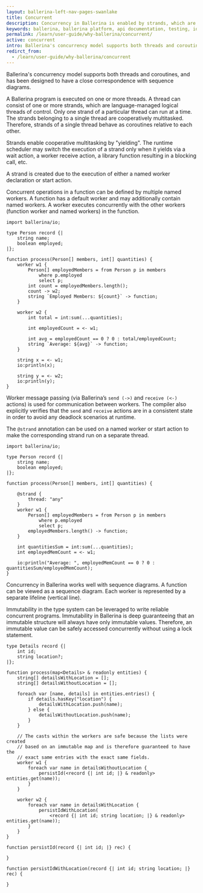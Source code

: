 ```yaml
---
layout: ballerina-left-nav-pages-swanlake
title: Concurrent
description: Concurrency in Ballerina is enabled by strands, which are lightweight threads. 
keywords: ballerina, ballerina platform, api documentation, testing, ide, ballerina central
permalink: /learn/user-guide/why-ballerina/concurrent/
active: concurrent
intro: Ballerina's concurrency model supports both threads and coroutines.
redirct_from:
  - /learn/user-guide/why-ballerina/concurrent
---
```


Ballerina's concurrency model supports both threads and coroutines, and has been designed to have a close correspondence with sequence diagrams.

A Ballerina program is executed on one or more threads. A thread can consist of one or more strands, which are language-managed logical threads of control. Only one strand of a particular thread can run at a time. The strands belonging to a single thread are cooperatively multitasked. Therefore, strands of a single thread behave as coroutines relative to each other.

Strands enable cooperative multitasking by "yielding". The runtime scheduler may switch the execution of a strand only when it yields via a wait action, a worker receive action, a library function resulting in a blocking call, etc.

A strand is created due to the execution of either a named worker declaration or start action.

Concurrent operations in a function can be defined by multiple named workers. A function has a default worker and may additionally contain named workers. A worker executes concurrently with the other workers (function worker and named workers) in the function.

```ballerina
import ballerina/io;

type Person record {|
    string name;
    boolean employed;
|};

function process(Person[] members, int[] quantities) {
    worker w1 {
        Person[] employedMembers = from Person p in members
            where p.employed
            select p;
        int count = employedMembers.length();
        count -> w2;
        string `Employed Members: ${count}` -> function;
    }

    worker w2 {
        int total = int:sum(...quantities);
        
        int employedCount = <- w1;

        int avg = employedCount == 0 ? 0 : total/employedCount;
        string `Average: ${avg}` -> function;
    }

    string x = <- w1;
    io:println(x);

    string y = <- w2;
    io:println(y);
}
```

Worker message passing (via Ballerina’s `send (->)` and `receive (<-)` actions) is used for communication between workers. The compiler also explicitly verifies that the `send` and `receive` actions are in a consistent state in order to avoid any deadlock scenarios at runtime.

The `@strand` annotation can be used on a named worker or start action to make the corresponding strand run on a separate thread.

```ballerina
import ballerina/io;

type Person record {|
    string name;
    boolean employed;
|};

function process(Person[] members, int[] quantities) {

    @strand {
        thread: "any"
    }
    worker w1 {
        Person[] employedMembers = from Person p in members
            where p.employed
            select p;
        employedMembers.length() -> function;
    }

    int quantitiesSum = int:sum(...quantities);
    int employedMemCount = <- w1;

    io:println("Average: ", employedMemCount == 0 ? 0 : quantitiesSum/employedMemCount);
}
```

Concurrency in Ballerina works well with sequence diagrams. A function can be viewed as a sequence diagram. Each worker is represented by a separate lifeline (vertical line).

Immutability in the type system can be leveraged to write reliable concurrent programs. Immutability in Ballerina is deep guaranteeing that an immutable structure will always have only immutable values. Therefore, an immutable value can be safely accessed concurrently without using a lock statement.

```ballerina
type Details record {|
    int id;
    string location?;
|};

function process(map<Details> & readonly entities) {
    string[] detailsWithLocation = [];
    string[] detailsWithoutLocation = [];

    foreach var [name, details] in entities.entries() {
        if details.hasKey("location") {
            detailsWithLocation.push(name);
        } else {
            detailsWithoutLocation.push(name);
        }
    }

    // The casts within the workers are safe because the lists were created
    // based on an immutable map and is therefore guaranteed to have the 
    // exact same entries with the exact same fields.
    worker w1 {
        foreach var name in detailsWithoutLocation {
            persistId(<record {| int id; |} & readonly> entities.get(name));
        }
    }

    worker w2 {
        foreach var name in detailsWithLocation {
            persistIdWithLocation(
                <record {| int id; string location; |} & readonly> entities.get(name));
        }
    }
}

function persistId(record {| int id; |} rec) {
    
}

function persistIdWithLocation(record {| int id; string location; |} rec) {
    
}
```

<style>
.nav > li.cVersionItem {
    display: none !important;
}
.cBalleinaBreadcrumbs li:nth-child(3) , .cBalleinaBreadcrumbs li:nth-child(2) {
   display:none !important;
}
</style>
